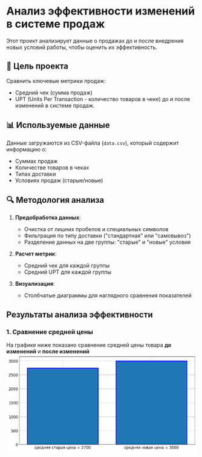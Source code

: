 # Анализ эффективности изменений в системе продаж

Этот проект анализирует данные о продажах до и после внедрения новых условий работы, чтобы оценить их эффективность.

## 📌 Цель проекта
Сравнить ключевые метрики продаж:
- Средний чек (сумма продаж)
- UPT (Units Per Transaction - количество товаров в чеке)
до и после изменений в системе продаж.

## 📊 Используемые данные
Данные загружаются из CSV-файла (`data.csv`), который содержит информацию о:
- Суммах продаж
- Количестве товаров в чеках
- Типах доставки
- Условиях продаж (старые/новые)

## 🔍 Методология анализа
1. **Предобработка данных**:
   - Очистка от лишних пробелов и специальных символов
   - Фильтрация по типу доставки ("стандартная" или "самовывоз")
   - Разделение данных на две группы: "старые" и "новые" условия

2. **Расчет метрик**:
   - Средний чек для каждой группы
   - Средний UPT для каждой группы

3. **Визуализация**:
   - Столбчатые диаграммы для наглядного сравнения показателей


## Результаты анализа эффективности

### 1. Сравнение средней цены
На графике ниже показано сравнение средней цены товара **до изменений** и **после изменений**
![Сравнение цен](output.png)

